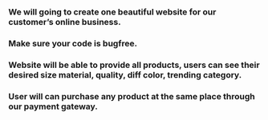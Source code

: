 ### We will going to create one beautiful website for our customer’s online business.
### Make sure your code is bugfree.
### Website will be able to provide all products, users can see their desired size material, quality, diff color, trending category.
### User will can purchase any product at the same place through our payment gateway.